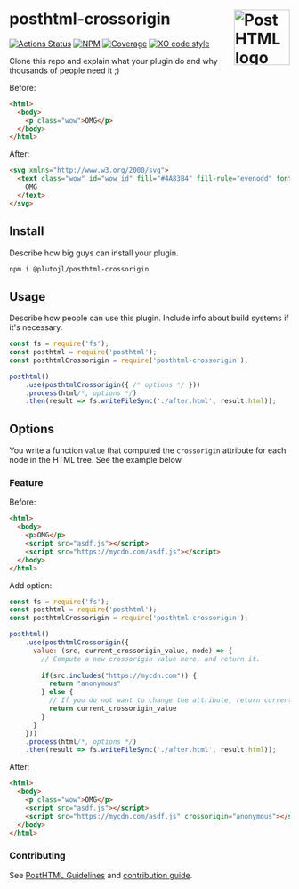 # posthtml-crossorigin <img align="right" height="100" title="PostHTML logo" src="http://posthtml.github.io/posthtml/logo.svg">

[![Actions Status][action]][action-url]
[![NPM][npm]][npm-url]
[![Coverage][cover]][cover-badge]
[![XO code style][style]][style-url]

Clone this repo and explain what your plugin do and why thousands of people need it ;)

Before:
``` html
<html>
  <body>
    <p class="wow">OMG</p>
  </body>
</html>
```

After:
``` html
<svg xmlns="http://www.w3.org/2000/svg">
  <text class="wow" id="wow_id" fill="#4A83B4" fill-rule="evenodd" font-family="Verdana">
    OMG
  </text>
</svg>
```

## Install

Describe how big guys can install your plugin.

```bash
npm i @plutojl/posthtml-crossorigin
```

## Usage

Describe how people can use this plugin. Include info about build systems if it's
necessary.

``` js
const fs = require('fs');
const posthtml = require('posthtml');
const posthtmlCrossorigin = require('posthtml-crossorigin');

posthtml()
    .use(posthtmlCrossorigin({ /* options */ }))
    .process(html/*, options */)
    .then(result => fs.writeFileSync('./after.html', result.html));
```

## Options

You write a function `value` that computed the `crossorigin` attribute for each node in the HTML tree. See the example below.

### Feature

Before:
``` html
<html>
  <body>
    <p>OMG</p>
    <script src="asdf.js"></script>
    <script src="https://mycdn.com/asdf.js"></script>
  </body>
</html>
```

Add option:
``` js
const fs = require('fs');
const posthtml = require('posthtml');
const posthtmlCrossorigin = require('posthtml-crossorigin');

posthtml()
    .use(posthtmlCrossorigin({ 
      value: (src, current_crossorigin_value, node) => {
        // Compute a new crossorigin value here, and return it.
        
        if(src.includes("https://mycdn.com")) {
          return "anonymous"
        } else {
          // If you do not want to change the attribute, return current_crossorigin_value
          return current_crossorigin_value
        }
      }
    }))
    .process(html/*, options */)
    .then(result => fs.writeFileSync('./after.html', result.html));
```

After:
``` html
<html>
  <body>
    <p class="wow">OMG</p>
    <script src="asdf.js"></script>
    <script src="https://mycdn.com/asdf.js" crossorigin="anonymous"></script>
  </body>
</html>
```

### Contributing

See [PostHTML Guidelines](https://github.com/posthtml/posthtml/tree/master/docs) and [contribution guide](CONTRIBUTING.md).

[action]: https://github.com/JuliaPluto/posthtml-crossorigin/workflows/Actions%20Status/badge.svg
[action-url]: https://github.com/JuliaPluto/posthtml-crossorigin/actions?query=workflow%3A%22CI+tests%22

[npm]: https://img.shields.io/npm/v/posthtml-crossorigin.svg
[npm-url]: https://npmjs.com/package/posthtml-crossorigin

[style]: https://img.shields.io/badge/code_style-XO-5ed9c7.svg
[style-url]: https://github.com/xojs/xo

[cover]: https://coveralls.io/repos/JuliaPluto/posthtml-crossorigin/badge.svg?branch=master
[cover-badge]: https://coveralls.io/r/JuliaPluto/posthtml-crossorigin?branch=master
